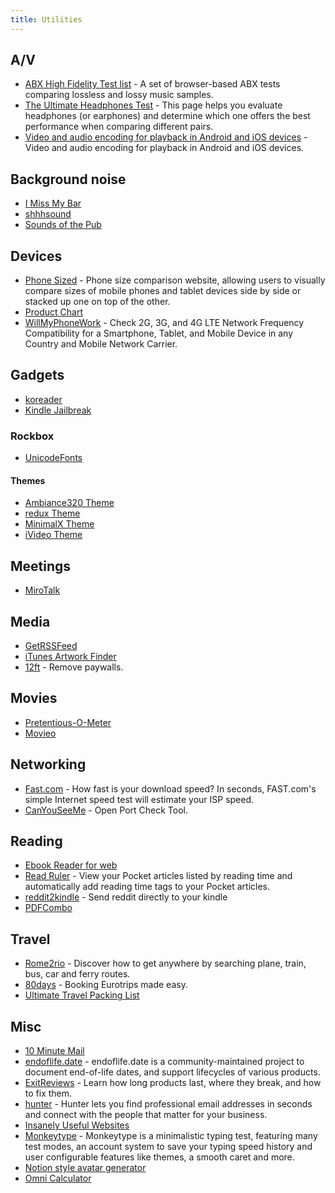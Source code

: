 ```yaml
---
title: Utilities
---
```


## A/V

- [ABX High Fidelity Test list](http://abx.digitalfeed.net/list.html) - A set of browser-based ABX tests comparing lossless and lossy music samples.
- [The Ultimate Headphones Test](https://www.audiocheck.net/soundtests_headphones.php) - This page helps you evaluate headphones (or earphones) and determine which one offers the best performance when comparing different pairs.
- [Video and audio encoding for playback in Android and iOS devices](https://gist.github.com/pinge/b9f9ce1e4d399503f7c80df4c5d09f22) - Video and audio encoding for playback in Android and iOS devices.

## Background noise

- [I Miss My Bar](http://imissmybar.com/)
- [shhhsound](https://www.shhhsound.com/)
- [Sounds of the Pub](https://soundsofthepub.com/)

## Devices

- [Phone Sized](https://phonesized.com/) - Phone size comparison website, allowing users to visually compare sizes of mobile phones and tablet devices side by side or stacked up one on top of the other.
- [Product Chart](https://www.productchart.com/)
- [WillMyPhoneWork](https://willmyphonework.net/) - Check 2G, 3G, and 4G LTE Network Frequency Compatibility for a Smartphone, Tablet, and Mobile Device in any Country and Mobile Network Carrier.

## Gadgets

- [koreader](https://github.com/koreader/koreader/wiki/Installation-on-Kobo-devices)
- [Kindle Jailbreak](https://www.mobileread.com/forums/showthread.php?t=323419)

### Rockbox

- [UnicodeFonts](https://www.rockbox.org/wiki/UnicodeFonts)

#### Themes

- [Ambiance320 Theme](http://themes.rockbox.org/index.php?themeid=2313&target=ipod6g)
- [redux Theme](http://themes.rockbox.org/index.php?themeid=2162&target=ipod6g)
- [MinimalX Theme](http://themes.rockbox.org/index.php?themeid=1962&target=ipod6g)
- [iVideo Theme](http://themes.rockbox.org/index.php?themeid=1309&target=ipod6g)

## Meetings

- [MiroTalk](https://mirotalk.up.railway.app/)

## Media

- [GetRSSFeed](https://getrssfeed.com)
- [iTunes Artwork Finder](https://bendodson.com/projects/itunes-artwork-finder/)
- [12ft](https://12ft.io) - Remove paywalls.

## Movies

- [Pretentious-O-Meter](http://pretentious-o-meter.co.uk/)
- [Movieo](https://movieo.me/)

## Networking

- [Fast.com](https://fast.com/) - How fast is your download speed? In seconds, FAST.com's simple Internet speed test will estimate your ISP speed.
- [CanYouSeeMe](https://canyouseeme.org) - Open Port Check Tool.

## Reading

- [Ebook Reader for web](https://www.loudreader.com/)
- [Read Ruler](https://readruler.com/) - View your Pocket articles listed by reading time and automatically add reading time tags to your Pocket articles.
- [reddit2kindle](https://reddit2kindle.com/) - Send reddit directly to your kindle
- [PDFCombo](https://apps.apple.com/us/app/pdfcombo/id1030461463?mt=12)

## Travel

- [Rome2rio](https://www.rome2rio.com/) - Discover how to get anywhere by searching plane, train, bus, car and ferry routes.
- [80days](https://eightydays.me/) - Booking Eurotrips made easy.
- [Ultimate Travel Packing List](https://www.budgetdirect.com.au/interactives/packinglist/)

## Misc

- [10 Minute Mail](https://10minutemail.com/)
- [endoflife.date](https://endoflife.date/) - endoflife.date is a community-maintained project to document end-of-life dates, and support lifecycles of various products.
- [ExitReviews](https://www.exitreviews.com/) - Learn how long products last, where they break, and how to fix them.
- [hunter](https://hunter.io) - Hunter lets you find professional email addresses in seconds and connect with the people that matter for your business.
- [Insanely Useful Websites](https://www.insanelyusefulwebsites.com/)
- [Monkeytype](https://monkeytype.com) - Monkeytype is a minimalistic typing test, featuring many test modes, an account system to save your typing speed history and user configurable features like themes, a smooth caret and more.
- [Notion style avatar generator](http://cvbox.org/)
- [Omni Calculator](https://www.omnicalculator.com)
